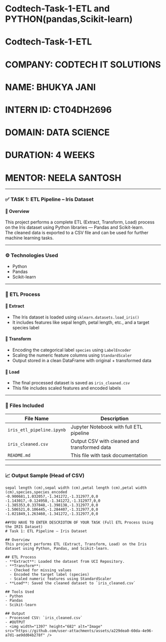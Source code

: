 # Codtech-Task-1-ETL and PYTHON(pandas,Scikit-learn)
# Codtech-Task-1-ETL  
# COMPANY: CODTECH IT SOLUTIONS  
# NAME: BHUKYA JANI  
# INTERN ID: CT04DH2696  
# DOMAIN: DATA SCIENCE  
# DURATION: 4 WEEKS  
# MENTOR: NEELA SANTOSH  

---

### ✅ TASK 1: ETL Pipeline – Iris Dataset

#### 📌 Overview  
This project performs a complete ETL (Extract, Transform, Load) process on the Iris dataset using Python libraries — Pandas and Scikit-learn.  
The cleaned data is exported to a CSV file and can be used for further machine learning tasks.

---

### ⚙️ Technologies Used  
- Python  
- Pandas  
- Scikit-learn  

---

### 🧠 ETL Process

#### 🔹 Extract  
- The Iris dataset is loaded using `sklearn.datasets.load_iris()`  
- It includes features like sepal length, petal length, etc., and a target species label  

#### 🔹 Transform  
- Encoding the categorical label `species` using `LabelEncoder`  
- Scaling the numeric feature columns using `StandardScaler`  
- Output stored in a clean DataFrame with original + transformed data  

#### 🔹 Load  
- The final processed dataset is saved as `iris_cleaned.csv`  
- This file includes scaled features and encoded labels  

---

### 📁 Files Included

| File Name               | Description                           |
|------------------------|---------------------------------------|
| `iris_etl_pipeline.ipynb` | Jupyter Notebook with full ETL pipeline |
| `iris_cleaned.csv`        | Output CSV with cleaned and transformed data |
| `README.md`               | This file with task documentation     |

---

### 📈 Output Sample (Head of CSV)

```csv
sepal length (cm),sepal width (cm),petal length (cm),petal width (cm),species,species_encoded
-0.900681,1.032057,-1.341272,-1.312977,0,0
-1.143017,-0.124958,-1.341272,-1.312977,0,0
-1.385353,0.337848,-1.398138,-1.312977,0,0
-1.506521,0.106445,-1.284407,-1.312977,0,0
-1.021849,1.263460,-1.341272,-1.312977,0,0

##YOU HAVE TO ENTER DESCRIOTON OF YOUR TASK (Full ETL Process Using the IRIS Dataset)
# Task 1: ETL Pipeline – Iris Dataset

## Overview
This project performs ETL (Extract, Transform, Load) on the Iris dataset using Python, Pandas, and Scikit-learn.

## ETL Process
- **Extract**: Loaded the dataset from UCI Repository.
- **Transform**:
  - Checked for missing values
  - Encoded the target label (species)
  - Scaled numeric features using StandardScaler
- **Load**: Saved the cleaned dataset to `iris_cleaned.csv`

## Tools Used
- Python
- Pandas
- Scikit-learn

## Output
- Processed CSV: `iris_cleaned.csv`
- #OUTPUT
- <img width="1397" height="682" alt="Image" src="https://github.com/user-attachments/assets/a229dea0-60da-4e96-a7d1-ae9dd04b278f" />
